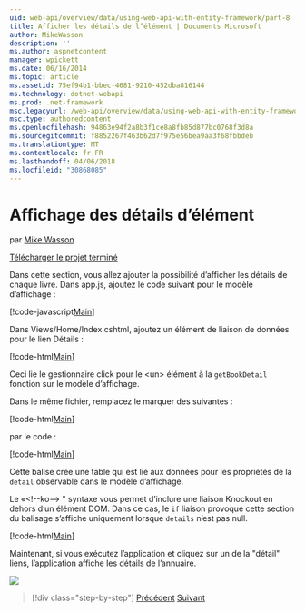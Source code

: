 ```yaml
---
uid: web-api/overview/data/using-web-api-with-entity-framework/part-8
title: Afficher les détails de l’élément | Documents Microsoft
author: MikeWasson
description: ''
ms.author: aspnetcontent
manager: wpickett
ms.date: 06/16/2014
ms.topic: article
ms.assetid: 75ef94b1-bbec-4681-9210-452dba816144
ms.technology: dotnet-webapi
ms.prod: .net-framework
msc.legacyurl: /web-api/overview/data/using-web-api-with-entity-framework/part-8
msc.type: authoredcontent
ms.openlocfilehash: 94863e94f2a8b3f1ce8a8fb85d877bc0768f3d8a
ms.sourcegitcommit: f8852267f463b62d7f975e56bea9aa3f68fbbdeb
ms.translationtype: MT
ms.contentlocale: fr-FR
ms.lasthandoff: 04/06/2018
ms.locfileid: "30868085"
---
```

<a name="display-item-details"></a>Affichage des détails d’élément
====================
par [Mike Wasson](https://github.com/MikeWasson)

[Télécharger le projet terminé](https://github.com/MikeWasson/BookService)

Dans cette section, vous allez ajouter la possibilité d’afficher les détails de chaque livre. Dans app.js, ajoutez le code suivant pour le modèle d’affichage :

[!code-javascript[Main](part-8/samples/sample1.js)]

Dans Views/Home/Index.cshtml, ajoutez un élément de liaison de données pour le lien Détails :

[!code-html[Main](part-8/samples/sample2.html?highlight=5)]

Ceci lie le gestionnaire click pour le &lt;un&gt; élément à la `getBookDetail` fonction sur le modèle d’affichage.

Dans le même fichier, remplacez le marquer des suivantes :

[!code-html[Main](part-8/samples/sample3.html)]

par le code :

[!code-html[Main](part-8/samples/sample4.html)]

Cette balise crée une table qui est lié aux données pour les propriétés de la `detail` observable dans le modèle d’affichage.

Le «&lt;!--ko--&gt; &quot; syntaxe vous permet d’inclure une liaison Knockout en dehors d’un élément DOM. Dans ce cas, le `if` liaison provoque cette section du balisage s’affiche uniquement lorsque `details` n’est pas null.

[!code-html[Main](part-8/samples/sample5.html)]

Maintenant, si vous exécutez l’application et cliquez sur un de la &quot;détail&quot; liens, l’application affiche les détails de l’annuaire.

[![](part-8/_static/image2.png)](part-8/_static/image1.png)

> [!div class="step-by-step"]
> [Précédent](part-7.md)
> [Suivant](part-9.md)
